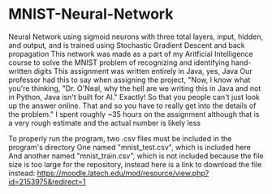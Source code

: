 # MNIST-Neural-Network
Neural Network using sigmoid neurons with three total layers, input, hidden, and output, and is trained using Stochastic Gradient Descent and back propagation
This network was made as a part of my Aritficial Intelligence course to solve the MNIST problem of recognizing and identifying hand-written digits
This assignment was written entirely in Java, yes, Java
Our professor had this to say when assigning the project, "Now, I know what you're thinking, "Dr. O'Neal, why the hell are we writing this in Java and not in Python, Java isn't built for AI." Exactly! So that you people can't just look up the answer online. That and so you have to really get into the details of the problem."
I spent roughly ~35 hours on the assignment although that is a very rough estimate and the actual number is likely less

To properly run the program, two .csv files must be included in the program's directory
One named "mnist_test.csv", which is included here
And another named "mnist_train.csv", which is not included because the file size is too large for the repository, instead here is a link to download the file instead:
https://moodle.latech.edu/mod/resource/view.php?id=2153975&redirect=1

